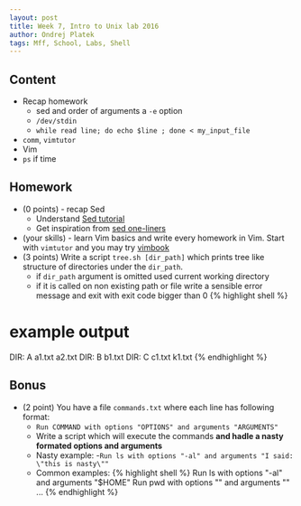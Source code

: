 ```yaml
---
layout: post
title: Week 7, Intro to Unix lab 2016
author: Ondrej Platek
tags: Mff, School, Labs, Shell
---
```


## Content 
- Recap homework
    -  sed and order of arguments a `-e` option
    -  `/dev/stdin` 
    - `while read line; do echo $line ; done < my_input_file `
- `comm`, `vimtutor`
- Vim
- `ps` if time

## Homework
- (0 points) - recap Sed
    - Understand [Sed tutorial](http://www.grymoire.com/Unix/Regular.html)
    - Get inspiration from [sed one-liners](http://sed.sourceforge.net/sed1line.txt)
- (your skills) - learn Vim basics and write every homework in Vim. Start with `vimtutor` and you may try [vimbook](ftp://ftp.vim.org/pub/vim/doc/book/vimbook-OPL.pdf)
- (3 points) Write a script `tree.sh [dir_path]` which prints tree like structure of directories under the `dir_path`.
    - if `dir_path` argument is omitted used current working directory
    - if it is called on non existing path or file write a sensible error message and exit with exit code bigger than 0
{% highlight shell %}
# example output
DIR: A 
    a1.txt
    a2.txt 
    DIR: B
        b1.txt 
DIR: C
    c1.txt
    k1.txt
{% endhighlight %}


## Bonus
- (2 point) You have a file `commands.txt` where each line has following format:
    - `Run COMMAND with options "OPTIONS" and arguments "ARGUMENTS"`
    - Write a script which will execute the commands **and hadle a nasty formated options and arguments**
    - Nasty example:
        -`Run ls with options "-al" and arguments "I said: \"this is nasty\""`
    - Common examples:
{% highlight shell %}
Run ls with options "-al" and arguments "$HOME"
Run pwd with options "" and arguments ""
...
{% endhighlight %}

